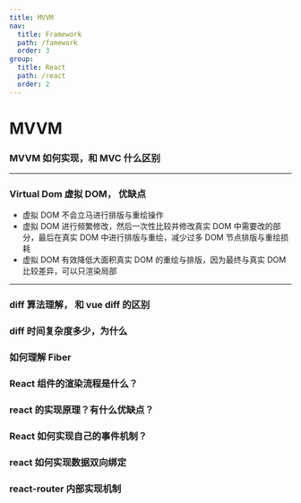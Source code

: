 ```yaml
---
title: MVVM
nav:
  title: Framework
  path: /famework
  order: 3
group:
  title: React
  path: /react
  order: 2
---
```


# MVVM

### MVVM 如何实现，和 MVC 什么区别

---

### Virtual Dom 虚拟 DOM， 优缺点

- 虚拟 DOM 不会立马进行排版与重绘操作
- 虚拟 DOM 进行频繁修改，然后一次性比较并修改真实 DOM 中需要改的部分，最后在真实 DOM 中进行排版与重绘，减少过多 DOM 节点排版与重绘损耗
- 虚拟 DOM 有效降低大面积真实 DOM 的重绘与排版，因为最终与真实 DOM 比较差异，可以只渲染局部

---

### diff 算法理解， 和 vue diff 的区别

### diff 时间复杂度多少，为什么

### 如何理解 Fiber

### React 组件的渲染流程是什么？

### react 的实现原理？有什么优缺点？

### React 如何实现自己的事件机制？

### react 如何实现数据双向绑定

### react-router 内部实现机制
